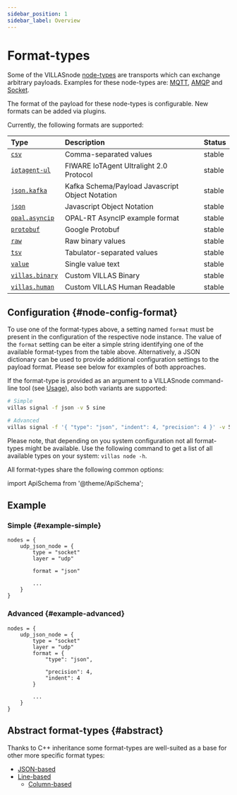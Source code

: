 ```yaml
---
sidebar_position: 1
sidebar_label: Overview
---
```


# Format-types

Some of the VILLASnode [node-types](../nodes/index.md) are transports which can exchange arbitrary payloads.
Examples for these node-types are: [MQTT](../nodes/mqtt.md), [AMQP](../nodes/amqp.md) and [Socket](../nodes/socket.md).

The format of the payload for these node-types is configurable.
New formats can be added via plugins.

Currently, the following formats are supported:

| Type                                 | Description                                      | Status |
| :--                                  | :--                                              | :--    |
| [`csv`](csv.md)                      | Comma-separated values                           | stable |
| [`iotagent-ul`](iotagent_ul.md)      | FIWARE IoTAgent Ultralight 2.0 Protocol          | stable |
| [`json.kafka`](json_kafka.md)        | Kafka Schema/Payload Javascript Object Notation  | stable |
| [`json`](json.md)                    | Javascript Object Notation                       | stable |
| [`opal.asyncip`](opal_asyncip.md)    | OPAL-RT AsyncIP example format                   | stable |
| [`protobuf`](protobuf.md)            | Google Protobuf                                  | stable |
| [`raw`](raw.md)                      | Raw binary values                                | stable |
| [`tsv`](tsv.md)                      | Tabulator-separated values                       | stable |
| [`value`](value.md)                  | Single value text                                | stable |
| [`villas.binary`](villas_binary.md)  | Custom VILLAS Binary                             | stable |
| [`villas.human`](villas_human.md)    | Custom VILLAS Human Readable                     | stable |

## Configuration {#node-config-format}

To use one of the format-types above, a setting named `format` must be present in the configuration of the respective node instance.
The value of the `format` setting can be eiter a simple string identifying one of the available format-types from the table above.
Alternatively, a JSON dictionary can be used to provide additional configuration settings to the payload format.
Please see below for examples of both approaches.

If the format-type is provided as an argument to a VILLASnode command-line tool (see [Usage](../usage/index.md)), also both variants are supported:

```bash
# Simple
villas signal -f json -v 5 sine

# Advanced
villas signal -f '{ "type": "json", "indent": 4, "precision": 4 }' -v 5 sine
```

Please note, that depending on you system configuration not all format-types might be available.
Use the following command to get a list of all available types on your system: `villas node -h`.

All format-types share the following common options:

import ApiSchema from '@theme/ApiSchema';

<ApiSchema schemaRef="#/components/schemas/format" />

## Example

### Simple {#example-simple}

<!-- TODO: Convert to json -->
```
nodes = {
    udp_json_node = {
        type = "socket"
        layer = "udp"

        format = "json"
        
        ...
    }
}
```

### Advanced {#example-advanced}

<!-- TODO: Convert to json -->
```
nodes = {
    udp_json_node = {
        type = "socket"
        layer = "udp"
        format = {
            "type": "json",

            "precision": 4,
            "indent": 4
        }
        
        ...
    }
}
```

## Abstract format-types {#abstract}

Thanks to C++ inheritance some format-types are well-suited as a base for other more specific format types:

- [JSON-based](json.md)
- [Line-based](line.md)
  - [Column-based](column.md)
